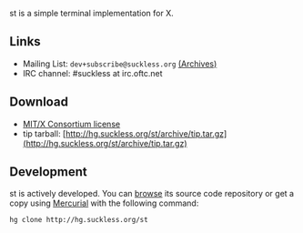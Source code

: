 st is a simple terminal implementation for X.


Links
-----
* Mailing List: `dev+subscribe@suckless.org` [(Archives)](http://lists.suckless.org/dev)
* IRC channel: #suckless at irc.oftc.net

Download
--------
* [MIT/X Consortium license](http://hg.suckless.org/st/raw-file/tip/LICENSE)
* tip tarball: [http://hg.suckless.org/st/archive/tip.tar.gz](http://hg.suckless.org/st/archive/tip.tar.gz)

Development
-----------
st is actively developed. You can [browse](http://hg.suckless.org/st) its source code repository or get a copy using [Mercurial](http://www.selenic.com/mercurial/) with the following command:

	hg clone http://hg.suckless.org/st
